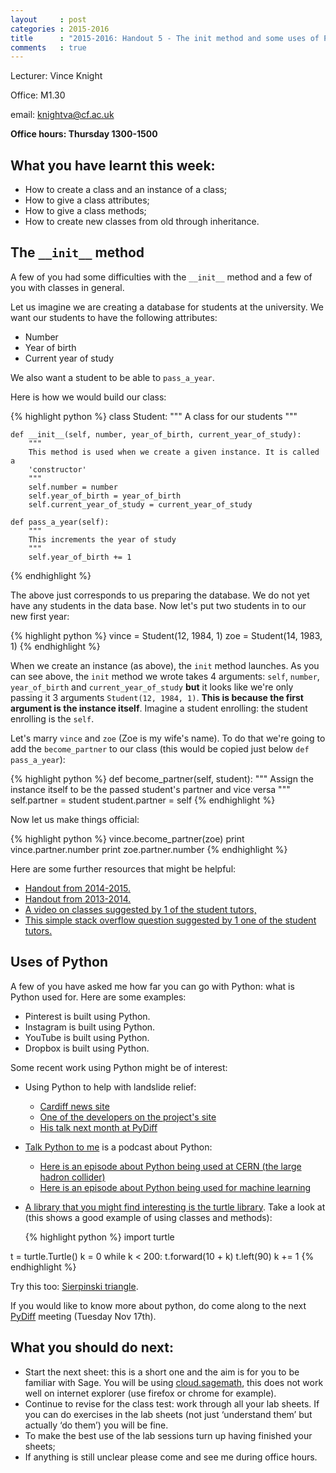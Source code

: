 ```yaml
---
layout     : post
categories : 2015-2016
title      : "2015-2016: Handout 5 - The init method and some uses of Python"
comments   : true
---
```


Lecturer: Vince Knight

Office: M1.30

email: knightva@cf.ac.uk

**Office hours: Thursday 1300-1500**

## What you have learnt this week:

- How to create a class and an instance of a class;
- How to give a class attributes;
- How to give a class methods;
- How to create new classes from old through inheritance.

## The `__init__` method

A few of you had some difficulties with the `__init__` method and a few of you
with classes in general.

Let us imagine we are creating a database for students at the university. We
want our students to have the following attributes:

- Number
- Year of birth
- Current year of study

We also want a student to be able to `pass_a_year`.

Here is how we would build our class:

{% highlight python %}
class Student:
    """
    A class for our students
    """

    def __init__(self, number, year_of_birth, current_year_of_study):
        """
        This method is used when we create a given instance. It is called a
        'constructor'
        """
        self.number = number
        self.year_of_birth = year_of_birth
        self.current_year_of_study = current_year_of_study

    def pass_a_year(self):
        """
        This increments the year of study
        """
        self.year_of_birth += 1
{% endhighlight %}

The above just corresponds to us preparing the database. We do not yet have any
students in the data base. Now let's put two students in to our new first year:

{% highlight python %}
vince = Student(12, 1984, 1)
zoe = Student(14, 1983, 1)
{% endhighlight %}

When we create an instance (as above), the `init` method launches. As you can
see above, the `init` method we wrote takes 4 arguments: `self`, `number`,
`year_of_birth` and `current_year_of_study` **but** it looks like we're only
passing it 3 arguments `Student(12, 1984, 1)`. **This is because the first
argument is the instance itself**. Imagine a student enrolling: the student
enrolling is the `self`.

Let's marry `vince` and `zoe` (Zoe is my wife's name). To do that we're going to
add the `become_partner` to our class (this would be copied just below `def
pass_a_year`):

{% highlight python %}
        def become_partner(self, student):
            """
            Assign the instance itself to be the passed student's partner and
            vice versa
            """
            self.partner = student
            student.partner = self
{% endhighlight %}

Now let us make things official:

{% highlight python %}
vince.become_partner(zoe)
print vince.partner.number
print zoe.partner.number
{% endhighlight %}

Here are some further resources that might be helpful:

- [Handout from 2014-2015.](http://vknight.org/Computing_for_mathematics/Handouts/2014-2015/handout05/)
- [Handout from
  2013-2014.](http://vknight.org/Computing_for_mathematics/Handouts/2013-2014/handout05/)
- [A video on classes suggested by 1 of the student
  tutors,](https://www.youtube.com/watch?v=trOZBgZ8F_c)
- [This simple stack overflow question suggested by 1 one of the student
  tutors.](http://stackoverflow.com/questions/11673906/new-to-python-anyone-know-what-init-self-does-simple-expl-please)

## Uses of Python

A few of you have asked me how far you can go with Python: what is Python used
for. Here are some examples:

- Pinterest is built using Python.
- Instagram is built using Python.
- YouTube is built using Python.
- Dropbox is built using Python.

Some recent work using Python might be of interest:

- Using Python to help with landslide relief:
    - [Cardiff news
      site](http://www.cardiff.ac.uk/news/view/97475-supporting-nepals-post-disaster-efforts)
    - [One of the developers on the project's site](http://girishkumar.co/)
    - [His talk next month at PyDiff](http://www.pydiff.wales/events/2015-11-10.html)

- [Talk Python to me](http://talkpython.fm/) is a podcast about Python:
    - [Here is an episode about Python being used at CERN (the large hadron
      collider)](http://talkpython.fm/episodes/show/29/python-at-the-large-hadron-collider-and-cern)
    - [Here is an episode about Python being used for machine
      learning](http://talkpython.fm/episodes/show/31/machine-learning-with-python-and-scikit-learn)

- [A library that you might find interesting is the turtle
  library](https://opentechschool.github.io/python-beginners/en/simple_drawing.html).
  Take a look at (this shows a good example of using classes and methods):

  {% highlight python %}
import turtle

t = turtle.Turtle()
k = 0
while k < 200:
    t.forward(10 + k)
    t.left(90)
    k += 1
  {% endhighlight %}

Try this too: [Sierpinski
triangle](http://interactivepython.org/runestone/static/pythonds/Recursion/pythondsSierpinskiTriangle.html).

If you would like to know more about python, do come along to the next
[PyDiff](http://www.pydiff.wales/) meeting (Tuesday Nov 17th).

## What you should do next:

- Start the next sheet: this is a short one and the aim is for you to be familiar with Sage. You will be using [cloud.sagemath](https://cloud.sagemath.com/), this does not work well on internet explorer (use firefox or chrome for example).
- Continue to revise for the class test: work through all your lab sheets. If you can do exercises in the lab sheets (not just ‘understand them’ but actually ‘do them’) you will be fine.
- To make the best use of the lab sessions turn up having finished your sheets;
- If anything is still unclear please come and see me during office hours.
